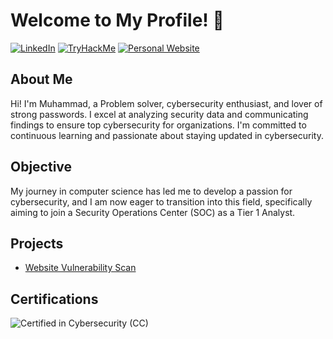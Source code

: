 # Welcome to My Profile! 👋
[![LinkedIn](https://img.shields.io/badge/-LinkedIn-blue?style=flat-square&logo=linkedin&logoColor=white)](https://www.linkedin.com/in/hashemuh/)
[![TryHackMe](https://img.shields.io/badge/-TryHackMe-181717?style=flat-square&logo=tryhackme&logoColor=white)](https://tryhackme.com/p/hashemuh)
[![Personal Website](https://img.shields.io/badge/-Website-black?style=flat-square&logo=web&logoColor=white)](https://www.sebrany.com)

## About Me

Hi! I'm Muhammad, a Problem solver, cybersecurity enthusiast, and lover of strong passwords. I excel at analyzing security data and communicating findings to ensure top cybersecurity for organizations. I'm committed to continuous learning and passionate about staying updated in cybersecurity.


## Objective

My journey in computer science has led me to develop a passion for cybersecurity, and I am now eager to transition into this field, specifically aiming to join a Security Operations Center (SOC) as a Tier 1 Analyst.


## Projects
- [Website Vulnerability Scan](https://github.com/hashemuh/Website-Vulnerability-Scan)

## Certifications

<div>
<img src="https://img.shields.io/badge/-CC-FF0000?&style=for-the-badge&logo=ISC2&logoColor=white" alt="Certified in Cybersecurity (CC)" />
</div>
